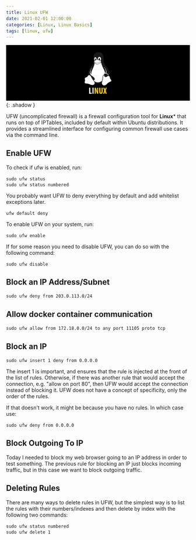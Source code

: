 ```yaml
---
title: Linux UFW
date: 2021-02-01 12:00:00
categories: [Linux, Linux Basics]
tags: [linux, ufw]
---
```

<script defer data-domain="senad-d.github.io" src="https://plus.seki.ink/js/script.js"></script>
![](https://github.com/senad-d/senad-d.github.io/blob/main/_media/images/linux-banner.png?raw=true){: .shadow }

UFW (uncomplicated firewall) is a firewall configuration tool for **Linux*** that runs on top of IPTables, included by default within Ubuntu distributions. It provides a streamlined interface for configuring common firewall use cases via the command line.

## Enable UFW

To check if ufw is enabled, run:
```shell
sudo ufw status
sudo ufw status numbered
```
You probably want UFW to deny everything by default and add whitelist exceptions later.
```shell
ufw default deny
```

To enable UFW on your system, run:
```shell
sudo ufw enable
```

If for some reason you need to disable UFW, you can do so with the following command:
```shell
sudo ufw disable
```

## Block an IP Address/Subnet

```shell
sudo ufw deny from 203.0.113.0/24
```

## Allow docker container communication

```shell
sudo ufw allow from 172.18.0.0/24 to any port 11105 proto tcp
```

## Block an IP
```shell
sudo ufw insert 1 deny from 0.0.0.0
```
The insert 1 is important, and ensures that the rule is injected at the front of the list of rules. Otherwise, if there was another rule that would accept the connection, e.g. "allow on port 80", then UFW would accept the connection instead of blocking it. UFW does not have a concept of specificity, only the order of the rules.

If that doesn't work, it might be because you have no rules. In which case use:
```shell
sudo ufw deny from 0.0.0.0
```
## Block Outgoing To IP
Today I needed to block my web browser going to an IP address in order to test something. The previous rule for blocking an IP just blocks incoming traffic, but in this case we want to block outgoing traffic.

## Deleting Rules
There are many ways to delete rules in UFW, but the simplest way is to list the rules with their numbers/indexes and then delete by index with the following two commands:

```shell
sudo ufw status numbered
sudo ufw delete 1
```